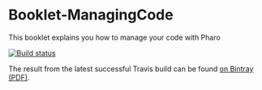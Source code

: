 # Booklet-ManagingCode
This booklet explains you how to manage your code with Pharo

[![Build status][badge]][travis]

[travis]: https://travis-ci.org/SquareBracketAssociates/Booklet-ManagingCode
[badge]: https://travis-ci.org/SquareBracketAssociates/Booklet-ManagingCode.svg?branch=master

The result from the latest successful Travis build can be found [on Bintray (PDF)](https://bintray.com/squarebracketassociates/wip/download_file?file_path=ManagingCode-wip.pdf).
